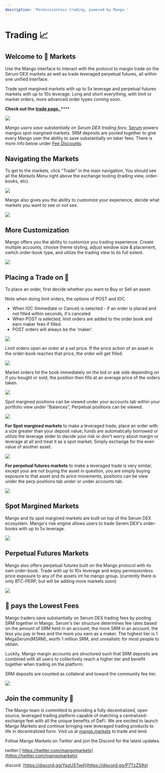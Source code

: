 ```yaml
---
description: 'Permissionless trading, powered by Mango.'
---
```


# Trading 📈

## **Welcome to** 🥭 Market**s**

Use the Mango interface to interact with the protocol to margin trade on the Serum DEX markets as well as trade leveraged perpetual futures, all within one unified interface. 

Trade spot margined markets with up to 5x leverage and perpetual futures markets with up to 10x leverage. Long and short everything, with limit or market orders, more advanced order types coming soon. 

**Check out the** [**trade page.** ](https://trade.mango.markets/)\*\*\*\*

![](../.gitbook/assets/tradeee.png)

_Mango users save substantially on Serum DEX trading fees_; [Serum](https://projectserum.com/) powers mangos spot margined markets. SRM deposits are pooled together to give every Mango user the ability to save substantially on taker fees. There is more info below under [Fee Discounts](getting-started.md#how-to-view-fee-discounts-contribute-srm). 

## **Navigating the Markets**

To get to the markets, click "Trade" in the main navigation, You should see all the _Markets Menu_ right above the exchange tooling \(trading view, order-books, etc\).

![](../.gitbook/assets/markets%20%281%29.png)

Mango also gives you the ability to customize your experience, decide what markets you want to see or not see.  

![](../.gitbook/assets/markets2.png)

## More Customization 

Mango offers you the ability to customize you trading experience. Create multiple accounts, choose theme styling, adjust window size & placement, switch order-book type, and utilize the trading view to its full extent.

![](../.gitbook/assets/customize.png)

## Placing a Trade on 🥭 

To place an order, first decide whether you want to Buy or Sell an asset. 

Note when doing limit orders, the options of POST and IOC. 

* When IOC \(Immediate or Cancel\) is selected - if an order is placed and not filled within seconds, it's canceled. 
* When POST is selected, limit orders are added to the order book and earn maker fees if filled. 
* POST orders will always be the 'maker'.

![](../.gitbook/assets/trademodal.png)

Limit orders open an order at a set price. If the price action of an asset in the order-book reaches that price, the order will get filled.  

![](../.gitbook/assets/market.png)

Market orders hit the book immediately on the bid or ask side depending on if you bought or sold, the position then fills at an average price of the orders taken.

![](../.gitbook/assets/limit.png)

Spot margined positions can be viewed under your accounts tab within your portfolio view under "Balances", Perpetual positions can be viewed. 

![](../.gitbook/assets/positions.png)

**For Spot margined markets** to make a leveraged trade, place an order with a size greater than your deposit value; funds are automatically borrowed or utilize the leverage slider to decide your risk or don't worry about margin or leverage at all and treat it as a spot market; Simply exchange for the even value of another asset.

![](../.gitbook/assets/sporttop.png)

**For perpetual futures markets** to make a leveraged trade is very similar, except your are not buying the asset in question, you are simply buying exposure to that asset and its price movements, positions can be view under the perp positions tab under or under accounts tab. 

![](../.gitbook/assets/perpep.png)

## Spot Margined Markets 

Mango and its spot margined markets are built on top of the Serum DEX ecosystem. Mango's risk engine allows users to trade Serem DEX's order-books with up to 5x leverage. 

![](../.gitbook/assets/sport.png)

## Perpetual Futures Markets 

Mango also offers perpetual futures built on the Mango protocol with its own order-book. Trade with up to 10x leverage and enjoy permissionless price exposure to any of the assets int he mango group. \(currently there is only BTC-PERP, but will be adding more markets soon\) 

![](../.gitbook/assets/perp.png)

## 🥭 **pays the Lowest Fees** 

Mango traders save substantially on Serum DEX trading fees by pooling SRM together in Mango. Serum's tier structure determines fee rates based on the amount of SRM held in an account; the more SRM in an account, the less you pay in fees and the more you earn as a maker. The highest tier is 1 MegaSerum\(MSRM\), worth 1 million SRM, and unrealistic for most people to obtain. 

Luckily, Mango margin accounts are structured such that SRM deposits are combined with all users to collectively reach a higher tier and benefit together when trading on the platform.   
  
SRM deposits are counted as collateral and toward the community fee tier. 

![](../.gitbook/assets/srm.png)

## **Join the community** 👾

The Mango team is committed to providing a fully decentralized, open source, leveraged trading platform capable of matching a centralized-exchange feel with all the unique benefits of DeFi. We are excited to launch Mango Markets and continue bringing new leveraged trading products to life in decentralized form. Visit us at [mango.markets](https://mango.markets/?utm_source=medium&utm_medium=social&utm_campaign=launch_post) to trade and lend.

Follow Mango Markets on Twitter and join the Discord for the latest updates.

twitter:[ https://twitter.com/mangomarkets](https://twitter.com/mangomarkets)

discord: [https://discord.gg/YpzUSTwd](https://discord.gg/P7TzZS9g)


